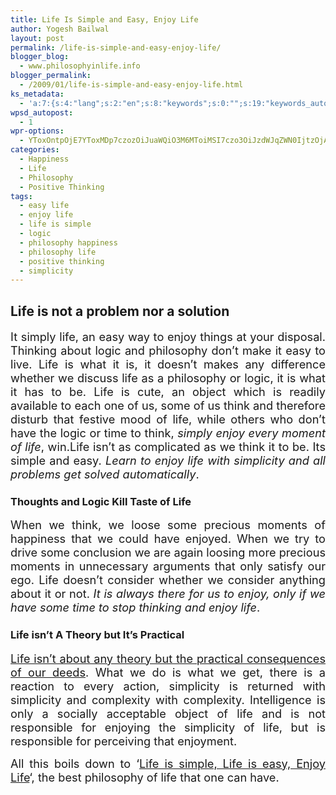 ```yaml
---
title: Life Is Simple and Easy, Enjoy Life
author: Yogesh Bailwal
layout: post
permalink: /life-is-simple-and-easy-enjoy-life/
blogger_blog:
  - www.philosophyinlife.info
blogger_permalink:
  - /2009/01/life-is-simple-and-easy-enjoy-life.html
ks_metadata:
  - 'a:7:{s:4:"lang";s:2:"en";s:8:"keywords";s:0:"";s:19:"keywords_autoupdate";s:1:"0";s:11:"description";s:0:"";s:22:"description_autoupdate";s:1:"0";s:5:"title";s:0:"";s:6:"robots";s:12:"index,follow";}'
wpsd_autopost:
  - 1
wpr-options:
  - YToxOntpOjE7YToxMDp7czozOiJuaWQiO3M6MToiMSI7czo3OiJzdWJqZWN0IjtzOjA6IiI7czo4OiJ0ZXh0Ym9keSI7czowOiIiO3M6ODoiaHRtbGJvZHkiO3M6MDoiIjtzOjc6ImRpc2FibGUiO2k6MDtzOjE1OiJub2N1c3RvbWl6YXRpb24iO2k6MTtzOjEyOiJub3Bvc3RzZXJpZXMiO2k6MTtzOjEwOiJodG1sZW5hYmxlIjtpOjE7czoxMjoiYXR0YWNoaW1hZ2VzIjtpOjE7czoyMToic2tpcGFjdGl2ZXN1YnNjcmliZXJzIjtpOjA7fX0=
categories:
  - Happiness
  - Life
  - Philosophy
  - Positive Thinking
tags:
  - easy life
  - enjoy life
  - life is simple
  - logic
  - philosophy happiness
  - philosophy life
  - positive thinking
  - simplicity
---
```

<div style="text-align: justify;">
  <h2>
    Life is not a problem nor a solution
  </h2>
  
  <p>
    <span style="font-size: 130%;">It simply life, an easy way to enjoy things at your disposal. Thinking about logic and philosophy don&#8217;t make it easy to live. Life is what it is, it doesn&#8217;t makes any difference whether we discuss life as a philosophy or logic, it is what it has to be. Life is cute, an object which is readily available to each one of us, some of us think and therefore disturb that festive mood of life, while others who don&#8217;t have the logic or time to think, <span style="font-style: italic;">simply enjoy every moment of life</span>, win.</span><span style="font-size: 130%;">Life isn&#8217;t as complicated as we think it to be. Its simple and easy. <span style="font-style: italic;">Learn to enjoy life with simplicity and all problems get solved automatically</span>.</span>
  </p>
  
  <h3>
    Thoughts and Logic Kill Taste of Life
  </h3>
  
  <p>
    <span style="font-size: 130%;">When we think, we loose some precious moments of happiness that we could have enjoyed. When we try to drive some conclusion we are again loosing more precious moments in unnecessary arguments that only satisfy our ego. Life doesn&#8217;t consider whether we consider anything about it or not. <em>It is always there for us to enjoy, only if we have some time to stop thinking and enjoy life</em>.</span>
  </p>
  
  <h3>
    Life isn&#8217;t A Theory but It&#8217;s Practical
  </h3>
  
  <p>
    <span style="font-size: 130%;"><span style="text-decoration: underline;">Life isn&#8217;t about any theory but the practical consequences of our deeds</span>. What we do is what we get, there is a reaction to every action, simplicity is returned with simplicity and complexity with complexity. Intelligence is only a socially acceptable object of life and is not responsible for enjoying the simplicity of life, but is responsible for perceiving that enjoyment.</span>
  </p>
  
  <p>
    <span style="font-size: 130%;">All this boils down to &#8216;<a href="http://www.philosophyinlife.info/life-is-simple-and-easy-enjoy-life/">Life is simple, Life is easy, Enjoy Life</a>&#8216;, the best philosophy of life that one can have.<br /> </span>
  </p>
</div>